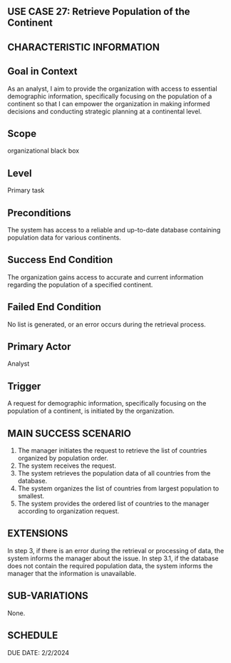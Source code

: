 USE CASE 27:  Retrieve Population of the Continent
------------------------------------------------------------------


CHARACTERISTIC INFORMATION
------------------------------------------------------------------

Goal in Context
---------------------------------

As an analyst, I aim to provide the organization with access to essential demographic information, specifically focusing on the population of a continent so that I can empower the organization in making informed decisions and conducting strategic planning at a continental level.


Scope
---------------------------------

organizational black box


Level
---------------------------------

Primary task


Preconditions
---------------------------------

The system has access to a reliable and up-to-date database containing population data for various continents.

Success End Condition
---------------------------------

The organization gains access to accurate and current information regarding the population of a specified continent.


Failed End Condition
---------------------------------

No list is generated, or an error occurs during the retrieval process.


Primary Actor
---------------------------------

Analyst


Trigger
---------------------------------

A request for demographic information, specifically focusing on the population of a continent, is initiated by the organization.


MAIN SUCCESS SCENARIO
---------------------------------

1. The manager initiates the request to retrieve the list of countries organized by population order.
2. The system receives the request.
3. The system retrieves the population data of all countries from the database.
4. The system organizes the list of countries from largest population to smallest.
5. The system provides the ordered list of countries to the manager according to organization request. 


EXTENSIONS
---------------------------------

In step 3, if there is an error during the retrieval or processing of data, the system informs the manager about the issue.
In step 3.1, if the database does not contain the required population data, the system informs the manager that the information is unavailable.

SUB-VARIATIONS
---------------------------------

None.


SCHEDULE
---------------------------------

DUE DATE: 2/2/2024
